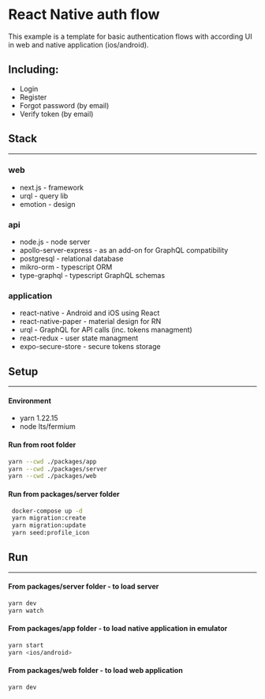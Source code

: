 # React Native auth flow

This example is a template for basic authentication flows with according UI in web and native application (ios/android).

## Including:

- Login
- Register
- Forgot password (by email)
- Verify token (by email)

## Stack

---

### web

- next.js - framework
- urql - query lib
- emotion - design

### api

- node.js - node server
- apollo-server-express - as an add-on for GraphQL compatibility
- postgresql - relational database
- mikro-orm - typescript ORM
- type-graphql - typescript GraphQL schemas

### application

- react-native - Android and iOS using React
- react-native-paper - material design for RN
- urql - GraphQL for API calls (inc. tokens managment)
- react-redux - user state managment
- expo-secure-store - secure tokens storage

## Setup

---

#### Environment

- yarn 1.22.15
- node lts/fermium

#### Run from root folder

```bash
yarn --cwd ./packages/app
yarn --cwd ./packages/server
yarn --cwd ./packages/web
```

#### Run from packages/server folder

```bash
 docker-compose up -d
 yarn migration:create
 yarn migration:update
 yarn seed:profile_icon
```

## Run

---

#### From packages/server folder - to load server

```bash
yarn dev
yarn watch
```

#### From packages/app folder - to load native application in emulator

```bash
yarn start
yarn <ios/android>
```

#### From packages/web folder - to load web application

```bash
yarn dev
```
